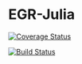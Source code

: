 # EGR-Julia

[![Coverage Status](https://coveralls.io/repos/stefanks/EGR.jl/badge.svg)](https://coveralls.io/r/stefanks/EGR.jl)

[![Build Status](https://travis-ci.org/stefanks/EGR-Julia.jl.svg?branch=master)](https://travis-ci.org/stefanks/EGR.jl?branch=master)
